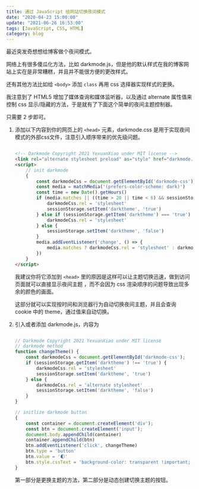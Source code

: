 ```yaml
---
title: 通过 JavaScript 给网站切换夜间模式
date: "2020-04-23 15:00:00"
update: "2021-06-26 16:53:00"
tags: [JavaScript, CSS, HTML]
category: blog
---
```

最近突发奇想想给博客做个夜间模式。

网络上有很多傻瓜化方法，比如 darkmode.js，但是他的默认样式在我的博客网站上实在是非常糟糕，并且并不能很方便的更改样式。

<!-- more -->

还有其他方法比如给 `<body>` 添加 `class` 再用 css 选择器实现样式的更换。

我注意到了 HTML5 增加了媒体查询和媒体监听器，以及通过 alternate 属性值来控制 css 显示/隐藏的方法，于是就有了下面这个简单的夜间主题控制器。

只需要 2 步即可。

1. 添加以下内容到你的网页上的 `<head>` 元素，darkmode.css 是用于实现夜间模式的外部css文件，注意引入顺序带来的优先级问题。

    ``` html
    
    <!-- Darkmode Copyright 2021 YexuanXiao under MIT license -->
    <link rel="alternate stylesheet preload" as="style" href="darkmode.css" id="darkmode-css">
    <script>
    	// init darkmode
    	{
    		const darkmodeCss = document.getElementById('darkmode-css')
    		const media = matchMedia('(prefers-color-scheme: dark)')
    		const time = new Date().getHours()
    		if (media.matches || ((time > 20 || time < 6) && sessionStorage.getItem('darktheme') !== 'false')) {
    			darkmodeCss.rel = 'stylesheet'
    			sessionStorage.setItem('darktheme', 'true')
    		} else if (sessionStorage.getItem('darktheme') === 'true') {
    			darkmodeCss.rel = 'stylesheet'
    		} else {
    			sessionStorage.setItem('darktheme', 'false')
    		}
    		media.addEventListener('change', () => {
    			media.matches ? darkmodeCss.rel = 'stylesheet' : darkmodeCss.rel = 'alternate stylesheet'
    		})
    	}
    </script>
    
    ```

    我建议你将它添加到 `<head>` 里的原因是这样可以让主题切换迅速，做到访问页面就可以直接显示夜间主题
    ，而不会因为 css 渲染顺序的问题导致出现多余的颜色的画面。

    这部分就可以实现按时间和浏览器行为自动切换夜间主题，并且会查询 cookie 中的 theme，通过值来自动切换。

2. 引入或者添加 darkmode.js，内容为

    ``` javascript
    
    // Darkmode Copyright 2021 YexuanXiao under MIT license
    // darkmode method
    function changeTheme() {
        const darkmodeCss = document.getElementById('darkmode-css');
        if (sessionStorage.getItem('darktheme') !== 'true') {
            darkmodeCss.rel = 'stylesheet'
            sessionStorage.setItem('darktheme', 'true')
        } else {
            darkmodeCss.rel = 'alternate stylesheet'
            sessionStorage.setItem('darktheme', 'false')
        }
    }
    
    // initlize darkmode button
    {
        const container = document.createElement('div');
        const btn = document.createElement('input');
        document.body.appendChild(container)
        container.appendChild(btn)
        btn.addEventListener('click', changeTheme)
        btn.type = 'button'
        btn.value = '🌓'
        btn.style.cssText = 'background-color: transparent !important; border: none; font-size: 25px; z-index: 999; position: fixed; right: 10%; bottom: 10%'
    }
    
    ```

    第一部分是更换主题的方法，第二部分是动态创建切换主题的按钮。
